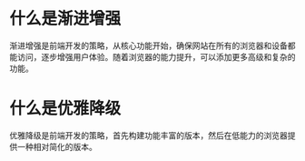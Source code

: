 # 什么是渐进增强

渐进增强是前端开发的策略，从核心功能开始，确保网站在所有的浏览器和设备都能访问，逐步增强用户体验。随着浏览器的能力提升，可以添加更多高级和复杂的功能。

# 什么是优雅降级

优雅降级是前端开发的策略，首先构建功能丰富的版本，然后在低能力的浏览器提供一种相对简化的版本。